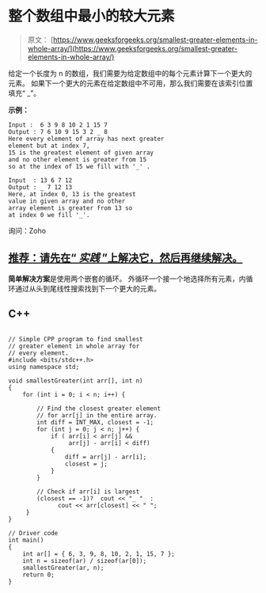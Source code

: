# 整个数组中最小的较大元素

> 原文： [https://www.geeksforgeeks.org/smallest-greater-elements-in-whole-array/](https://www.geeksforgeeks.org/smallest-greater-elements-in-whole-array/)

给定一个长度为 n 的数组，我们需要为给定数组中的每个元素计算下一个更大的元素。 如果下一个更大的元素在给定数组中不可用，那么我们需要在该索引位置填充“ _”。

**示例：**

```
Input :  6 3 9 8 10 2 1 15 7 
Output : 7 6 10 9 15 3 2 _ 8
Here every element of array has next greater 
element but at index 7,
15 is the greatest element of given array
and no other element is greater from 15 
so at the index of 15 we fill with '_' .

Input  : 13 6 7 12
Output : _ 7 12 13
Here, at index 0, 13 is the greatest 
value in given array and no other 
array element is greater from 13 so
at index 0 we fill '_'.

```

询问：Zoho

## [推荐：请先在“ ***<u>实践</u>*** ”上解决它，然后再继续解决。](https://practice.geeksforgeeks.org/problems/smallest-greater-elements-in-whole-array/0/)

**简单解决方案**是使用两个嵌套的循环。 外循环一个接一个地选择所有元素，内循环通过从头到尾线性搜索找到下一个更大的元素。

## C++ 

```

// Simple CPP program to find smallest 
// greater element in whole array for  
// every element. 
#include <bits/stdc++.h> 
using namespace std; 

void smallestGreater(int arr[], int n) 
{ 
    for (int i = 0; i < n; i++) { 

        // Find the closest greater element  
        // for arr[j] in the entire array. 
        int diff = INT_MAX, closest = -1; 
        for (int j = 0; j < n; j++) { 
            if ( arr[i] < arr[j] &&  
                 arr[j] - arr[i] < diff) 
            { 
                diff = arr[j] - arr[i]; 
                closest = j;             
            } 
        } 

        // Check if arr[i] is largest 
        (closest == -1)?  cout << "_ "  :  
              cout << arr[closest] << " "; 
     } 
} 

// Driver code 
int main() 
{ 
    int ar[] = { 6, 3, 9, 8, 10, 2, 1, 15, 7 }; 
    int n = sizeof(ar) / sizeof(ar[0]); 
    smallestGreater(ar, n); 
    return 0; 
} 

```